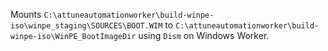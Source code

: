 Mounts `C:\attuneautomationworker\build-winpe-iso\winpe_staging\SOURCES\BOOT.WIM` to `C:\attuneautomationworker\build-winpe-iso\WinPE_BootImageDir` using `Dism` on Windows Worker.